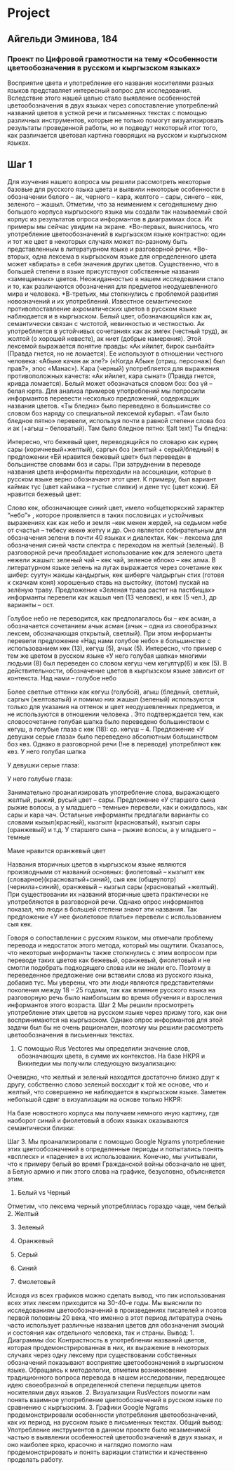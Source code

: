 # Project
## Айгельди Эминова, 184
### Проект по Цифровой грамотности на тему «Особенности цветообозначения в русском и кыргызском языках»
Восприятие цвета и употребление его названия носителями разных языков представляет интересный вопрос для исследования. Вследствие этого нашей целью стало выявление особенностей цветообозначения в двух языках через сопоставление употреблений названий цветов в устной речи и письменных текстах с помощью различных инструментов, которые не только помогут визуализировать результаты проведенной работы, но и подведут некоторый итог того, как различается цветовая картина говорящих на русском и кыргызском языках.
## Шаг 1
Для изучения нашего вопроса мы решили рассмотреть некоторые базовые для русского языка цвета и выявили некоторые особенности в обозначении белого – ак, черного – кара, желтого – сары, синего – көк, зеленого – жашыл.
Отметим, что за неимением к сегодняшнему дню большого корпуса кыргызского языка мы создали так называемый свой корпус из результатов опроса информантов в диаграммах docа. Их примеры мы сейчас увидим на экране.
*Во-первых, выяснилось, что употребление цветообозначений в кыргызском языке контрастно: один и тот же цвет в некоторых случаях может по-разному быть представленным в литературном языке и разговорной речи. 
*Во-вторых, одна лексема в кыргызском языке для определенного цвета может «вбирать» в себя значения других цветов. Существенно, что в большей степени в языке присутствуют собственные названия «замещаемых» цветов. Неожиданностью в нашем исследовании стало и то, как различаются обозначения для предметов неодушевленного мира и человека. 
*В-третьих, мы столкнулись с проблемой развития новозначений и их употреблений. 
Известное семантическое противопоставление ахроматических цветов в русском языке наблюдается и в кыргызском. Белый цвет, обозначающийся как ак, семантически связан с чистотой, невинностью и честностью. Ак употребляется в устойчивых сочетаниях как ак эмгек (честный труд), ак жолтой (о хорошей невесте), ак ниет (добрые намерения). Этой лексемой выражается понятие правды: «Ак ийилет, бирок сынбайт» (Правда гнется, но не ломается). Ее используют в отношении честного человека: «Абыке качан ак эле?» («Когда Абыке (отриц. персонаж) был прав?», эпос «Манас»). Кара (черный) употребляется для выражения противоположных качеств: «Ак ийилет, кара сынат» (Правда гнется, кривда ломается). Белый может обозначаться словом боз: боз үй – белая юрта. 
Для анализа примеров употреблений мы попросили информантов перевести несколько предложений, содержащих названия цветов. «Ты бледна» было переведено в большинстве со словом боз наряду со специальной лексемой кубарып. «Там было бледное пятно» перевели, используя почти в равной степени слова боз и ак (+агыш – беловатый). 
Там было бледное пятно:
![alt text]
Ты бледна:
 
Интересно, что бежевый цвет, переводящийся по словарю как күрөң сары (коричневый+желтый), саргыч боз (желтый + серый/бледный) в предложении «Ей нравится бежевый цвет» был переведен в большинстве словами боз и сары. При затруднении в переводе названия цвета информанты переходили на ассоциации, которые в русском языке верно обозначают этот цвет. К примеру, был вариант каймак түс (цвет каймака – густые сливки) и дене түс (цвет кожи).
Ей нравится бежевый цвет:
 
Слово көк, обозначающее синий цвет, имело «общетюркский характер “небо”» , которое проявляется в таких пословицах и устойчивых выражениях как как небо и земля –көк менен жердей, на седьмом небе от счастья – төбөсү көккө жетүү и др. Оно является собирательным для обозначения зелени в почти 40 языках и диалектах. Көк – лексема для обозначения синей части спектра с переходом на желтый (зеленый).
В разговорной речи преобладает использование көк для зеленого цвета нежели жашыл: зеленый чай – көк чай, зеленое яблоко – көк алма. В литературном языке зелень на лугах выражается через сочетание көк шибер: суутун жакшы кандыргын, көк шиберге чалдыргын стих (готовя к скачкам коня) хорошенько ставь на выстойку, (потом) пускай на зелёную траву. Предложение «Зеленая трава растет на пастбищах» информанты перевели как жашыл чөп (13 человек), и көк (5 чел.), др варианты – ост. 
 
Голубое небо не переводится, как предполагалось бы – көк асман, а обозначается сочетанием ачык асман (ачык – одна из своеобразных лексем, обозначающая открытый, светлый). При этом информанты перевели предложение «Над нами голубое небо» в большинстве с использованием көк (13), көгүш (5), ачык (5). Интересно, что пример с тем же цветом в русском языке «У него голубая шапка» многими людьми (8) был переведен со словом көгүш чем көгүлтүр(6) и көк (5). В действительности, обозначение цветов в кыргызском языке зависит от контекста.
Над нами – голубое небо
 
Более светлые оттенки как көгүш (голубой), агыш (бледный, светлый, саргыч (желтоватый) и помимо них жашыл (зеленый) используются только для указания на оттенок и цвет неодушевленных предметов, и не используются в отношении человека . Это подтверждается тем, как словосочетание голубая шапка было переведено большинством с көгүш, а голубые глаза с көк (18): ср. көгүш – 4. Предложение «У девушки серые глаза» было переведено абсолютным большинством боз көз. Однако в разговорной речи (!не в переводе) употребляют көк көз.
У него голубая шапка
 
У девушки серые глаза:
 
У него голубые глаза:
 

Занимательно проанализировать употребление слова, выражающего желтый, рыжий, русый цвет – сары. Предложение «У старшего сына рыжие волосы, а у младшего – темные» перевели, как и ожидалось, как сары и кара чач. Остальные информанты предлагали варианты со словами кызыл(красный), кызгылт (красноватый), кызгыл сары (оранжевый) и т.д. 
У старшего сына – рыжие волосы, а у младшего – темные
 
Маме нравится оранжевый цвет
 
Названия вторичных цветов в кыргызском языке являются производными от названий основных: фиолетовый – кызгылт көк (словарное)(красноватый+синий), сыя көк (общеупотр) (чернила+синий), оранжевый – кызгыл сары (красноватый +желтый). При существовании их названий вторичные цвета практически не употребляются в разговорной речи. Однако опрос информантов показал, что люди в большей степени знают эти названия. Так предложение «У нее фиолетовое платье» перевели с использованием сыя көк. 
 
Говоря о сопоставлении с русским языком, мы отмечали проблему перевода и недостаток этого метода, который мы ощутили. Оказалось, что некоторые информанты также столкнулись с этим вопросом при переводе таких цветов как бежевый, оранжевый, фиолетовый и не смогли подобрать подходящего слова или не знали его. Поэтому в переведенное предложение они вставили слова из русского языка, добавив түс. Мы уверены, что эти люди являются представителями поколения между 18 – 25 годами, так как влияние русского языка на разговорную речь было наибольшим во время обучения и взросления информантов этого возраста.
Шаг 2
Мы решили просмотреть употребление этих цветов на русском языке через призму того, как они воспринимаются на кыргызском. Однако опрос информантов для этой задачи был бы не очень рационален, поэтому мы решили рассмотреть цветообозначения в письменных текстах. 
1.	С помощью Rus Vectores мы определили значение слов, обозначающих цвета, в сумме их контекстов. На базе НКРЯ и Википедии мы получили следующую визуализацию:
 
Очевидно, что желтый и зеленый находятся достаточно близко друг к другу, собственно слово зеленый восходит к той же основе, что и желтый, что совершенно не наблюдается в кыргызском языке. Заметен небольшой сдвиг в визуализации на основе только НКРЯ:
 
На базе новостного корпуса мы получаем немного иную картину, где наоборот синий и фиолетовый в обоих языках оказываются семантически близки: 
 

Шаг 3. Мы проанализировали с помощью Google Ngrams употребление этих цветообозначений в определенные периоды и попытались понять «всплеск» и «падение» в их использовании. Конечно, мы учитывали, что к примеру белый во время Гражданской войны обозначало не цвет, а Белую армию и пик этого слова на графике, безусловно, объясняется этим.
1.	Белый vs Черный
 
Отметим, что лексема черный употреблялась гораздо чаще, чем белый
2.	Желтый
 
3.	Зеленый
 
4.	Оранжевый
 
5.	Серый 
 
6.	Синий
 
7.	Фиолетовый
 
Исходя из всех графиков можно сделать вывод, что пик использования всех этих лексем приходится на 30-40-е годы. Мы выяснили по исследованиям цветообозначений в произведениях писателей и поэтов первой половины 20 века, что именно в этот период литература очень часто использует различные названия цветов для обозначения эмоций и состояния как отдельного человека, так и страны.
Вывод: 1. Диаграммы doc Контрастность в употреблении названий цветов, которая продемонстрированная в них, их выражение в некоторых случаях через одну лексему при существовании собственных обозначений показывают восприятие цветообозначений в кыргызском языке. Обращаясь к методологии, отметим возникновение традиционного вопроса перевода в нашем исследовании, передающее идею своеобразной в определенной степени перцепции цветов носителями двух языков.
2.	Визуализации RusVectors помогли нам понять взаимное употребление цветообозначений в русском языке по сравнению с кыргызским.
3.	Графики Google Ngrams продемонстрировали особенности употребления цветообозначений, как их период, на русском языке в письменных текстах.
Общий вывод: Употребление инструментов в данном проекте было незаменимой частью в выявлении особенностей цветообозначений в двух языках, и оно наиболее ярко, красочно и наглядно помогло нам продемонстрировать и понять вариации статистки и качественно проделать работу.










